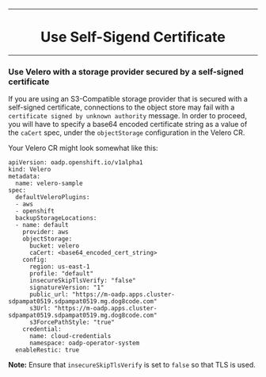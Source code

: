 <hr style="height:1px;border:none;color:#333;">
<h1 align="center">Use Self-Sigend Certificate</h1>
<hr style="height:1px;border:none;color:#333;">

### Use Velero with a storage provider secured by a self-signed certificate

If you are using an S3-Compatible storage provider that is secured with a 
self-signed certificate, connections to the object store may fail with a 
`certificate signed by unknown authority` message. In order to proceed, you will 
have to specify a base64 encoded certificate string as a value of the `caCert` 
spec, under the `objectStorage` configuration in the Velero CR.

Your Velero CR might look somewhat like this:

```
apiVersion: oadp.openshift.io/v1alpha1
kind: Velero
metadata:
  name: velero-sample
spec:
  defaultVeleroPlugins:
  - aws
  - openshift
  backupStorageLocations:
  - name: default
    provider: aws
    objectStorage:
      bucket: velero
      caCert: <base64_encoded_cert_string>
    config:
      region: us-east-1
      profile: "default"
      insecureSkipTlsVerify: "false"
      signatureVersion: "1"
      public_url: "https://m-oadp.apps.cluster-sdpampat0519.sdpampat0519.mg.dog8code.com"
      s3Url: "https://m-oadp.apps.cluster-sdpampat0519.sdpampat0519.mg.dog8code.com"
      s3ForcePathStyle: "true"
    credential:
      name: cloud-credentials
      namespace: oadp-operator-system
  enableRestic: true
```
<b>Note:</b> Ensure that `insecureSkipTlsVerify` is set to `false` so that TLS 
is used.

